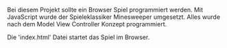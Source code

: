 Bei diesem Projekt sollte ein Browser Spiel programmiert werden. Mit JavaScript wurde der Spieleklassiker Minesweeper umgesetzt. Alles wurde nach dem Model View Controller Konzept programmiert. 

Die 'index.html' Datei startet das Spiel im Browser.